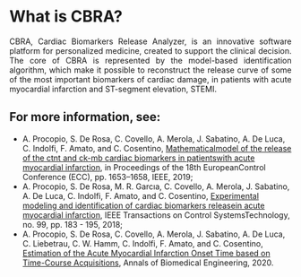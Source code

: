 # What is CBRA?
<p align="justify">
CBRA, Cardiac Biomarkers Release Analyzer, is an innovative software platform for personalized medicine, created to support the clinical decision. The core of CBRA is represented by the model-based identification algorithm, which make it possible to reconstruct the release curve of some of the most important biomarkers of cardiac damage, in patients with acute myocardial infarction and ST-segment elevation, STEMI.
</p>


## For more information, see:
* A. Procopio, S. De Rosa, C. Covello, A. Merola, J. Sabatino, A. De Luca, C. Indolfi, F. Amato, and C. Cosentino, [Mathematicalmodel of the release of the ctnt and ck-mb cardiac biomarkers in patientswith acute myocardial infarction](https://ieeexplore.ieee.org/document/8796210), in Proceedings of the 18th EuropeanControl Conference (ECC), pp. 1653–1658, IEEE, 2019;
* A. Procopio, S. De Rosa, M. R. Garcıa, C. Covello, A. Merola, J. Sabatino, A. De Luca, C. Indolfi, F. Amato, and C. Cosentino, [Experimental modeling and identification of cardiac biomarkers releasein acute myocardial infarction](https://ieeexplore.ieee.org/document/8423787), IEEE Transactions on Control SystemsTechnology, no. 99, pp. 183 - 195, 2018;
* A. Procopio, S. De Rosa, C. Covello, A. Merola, J. Sabatino, A. De Luca, C. Liebetrau, C. W. Hamm, C. Indolfi, F. Amato, and C. Cosentino, [Estimation of the Acute Myocardial Infarction Onset Time based on Time-Course Acquisitions](https://link.springer.com/article/10.1007/s10439-020-02568-z), Annals of Biomedical Engineering, 2020.
